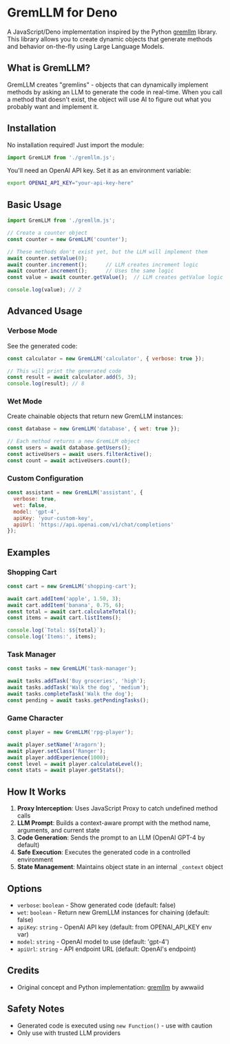 # GremLLM for Deno

A JavaScript/Deno implementation inspired by the Python [gremllm](https://github.com/awwaiid/gremllm) library. This library allows you to create dynamic objects that generate methods and behavior on-the-fly using Large Language Models.

## What is GremLLM?

GremLLM creates "gremlins" - objects that can dynamically implement methods by asking an LLM to generate the code in real-time. When you call a method that doesn't exist, the object will use AI to figure out what you probably want and implement it.

## Installation

No installation required! Just import the module:

```javascript
import GremLLM from './gremllm.js';
```

You'll need an OpenAI API key. Set it as an environment variable:

```bash
export OPENAI_API_KEY="your-api-key-here"
```

## Basic Usage

```javascript
import GremLLM from './gremllm.js';

// Create a counter object
const counter = new GremLLM('counter');

// These methods don't exist yet, but the LLM will implement them
await counter.setValue(0);
await counter.increment();      // LLM creates increment logic
await counter.increment();      // Uses the same logic
const value = await counter.getValue();  // LLM creates getValue logic

console.log(value); // 2
```

## Advanced Usage

### Verbose Mode

See the generated code:

```javascript
const calculator = new GremLLM('calculator', { verbose: true });

// This will print the generated code
const result = await calculator.add(5, 3);
console.log(result); // 8
```

### Wet Mode

Create chainable objects that return new GremLLM instances:

```javascript
const database = new GremLLM('database', { wet: true });

// Each method returns a new GremLLM object
const users = await database.getUsers();
const activeUsers = await users.filterActive();
const count = await activeUsers.count();
```

### Custom Configuration

```javascript
const assistant = new GremLLM('assistant', {
  verbose: true,
  wet: false,
  model: 'gpt-4',
  apiKey: 'your-custom-key',
  apiUrl: 'https://api.openai.com/v1/chat/completions'
});
```

## Examples

### Shopping Cart

```javascript
const cart = new GremLLM('shopping-cart');

await cart.addItem('apple', 1.50, 3);
await cart.addItem('banana', 0.75, 6);
const total = await cart.calculateTotal();
const items = await cart.listItems();

console.log(`Total: $${total}`);
console.log('Items:', items);
```

### Task Manager

```javascript
const tasks = new GremLLM('task-manager');

await tasks.addTask('Buy groceries', 'high');
await tasks.addTask('Walk the dog', 'medium');
await tasks.completeTask('Walk the dog');
const pending = await tasks.getPendingTasks();
```

### Game Character

```javascript
const player = new GremLLM('rpg-player');

await player.setName('Aragorn');
await player.setClass('Ranger');
await player.addExperience(1000);
const level = await player.calculateLevel();
const stats = await player.getStats();
```

## How It Works

1. **Proxy Interception**: Uses JavaScript Proxy to catch undefined method calls
2. **LLM Prompt**: Builds a context-aware prompt with the method name, arguments, and current state
3. **Code Generation**: Sends the prompt to an LLM (OpenAI GPT-4 by default)
4. **Safe Execution**: Executes the generated code in a controlled environment
5. **State Management**: Maintains object state in an internal `_context` object

## Options

- `verbose`: `boolean` - Show generated code (default: false)
- `wet`: `boolean` - Return new GremLLM instances for chaining (default: false)
- `apiKey`: `string` - OpenAI API key (default: from OPENAI_API_KEY env var)
- `model`: `string` - OpenAI model to use (default: 'gpt-4')
- `apiUrl`: `string` - API endpoint URL (default: OpenAI's endpoint)


## Credits

- Original concept and Python implementation: [gremllm](https://github.com/awwaiid/gremllm) by awwaiid

## Safety Notes

- Generated code is executed using `new Function()` - use with caution
- Only use with trusted LLM providers

